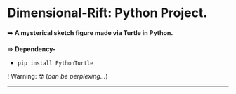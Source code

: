 # Dimensional-Rift: Python Project.

➡️ **A mysterical sketch figure made via Turtle in Python.**
<br>

⇒ **Dependency-**

- `pip install PythonTurtle`

! Warning: ☢   (_can be perplexing..._) 


------------------
